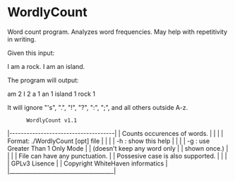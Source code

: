 WordlyCount
===========
Word count program. Analyzes word frequencies. May help with repetitivity in writing.

Given this input:

I am a rock. I am an island.

The program will output:

am  2
I   2
a   1
an  1
island  1
rock    1

It will ignore "'s", ".", "!", "?", ":", ";", and all others outside A-z.

          WordlyCount v1.1             
|-------------------------------------|
|   Counts occurences of words.       |
|                                     |
|  Format: ./WordlyCount [opt] file   |
|                                     |
| -h : show this help                 |
|                                     |
| -g : use Greater Than 1 Only Mode   |
|      (doesn't keep any word only    |
|       shown once.)                  |
|                                     |
|   File can have any punctuation.    |
|   Possesive case is also supported. |
|                                     |
|          GPLv3 Lisence              |
| Copyright WhiteHaven informatics    |
|_____________________________________|
